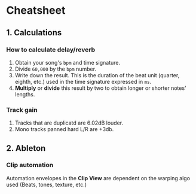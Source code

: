 # Cheatsheet



## 1. Calculations

### How to calculate delay/reverb

1. Obtain your song's `bpm` and time signature.
2. Divide `60,000` by the `bpm` number.
3. Write down the result. This is the duration of the beat unit (quarter, eighth, etc.) used in the time signature expressed in `ms`.
4. **Multiply** or **divide** this result by two to obtain longer or shorter notes' lengths.

### Track gain 

1. Tracks that are duplicatd are 6.02dB louder.
2. Mono tracks panned hard L/R are +3db.

## 2. Ableton

### Clip automation

Automation envelopes in the **Clip View** are dependent on the warping algo used (Beats, tones, texture, etc.)
